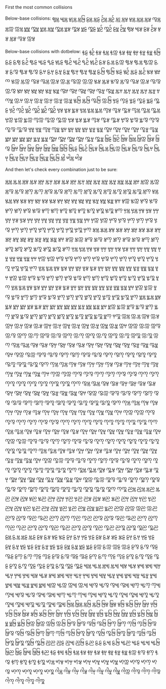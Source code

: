 First the most common collisions

Below-base collisions:
ဈမ္က
မျမ္က
မွုမ္က
မ္ကမြ
ဠမ္က
မ္ကဠ
ဉ်မ္က
မ္ကဉ်
မ္ကု
မ္ကမွ
မွမ္က
မ္ကမ္က
မ္ကမွှ
ကွမ္က
မ္ကက္က
က္ကမ္က
မှူမှူ
ကှူမှူ
မှူမ္က
မ္ကမှူ
ကှူမ္က
မှူမွှ
ကှူမွှ
မှူဠ
ကှူဠ
မှူဉ်
ကှူဉ်
ဠမှူ
ဉ်မှူ
ဈမွှ
မျမွှ
ဠမွှ
ဉ်မွှ
မွမွှ
မ္ကမွှ
ကွမွှ
က္ကမွှ

Below-base collisions with dotbelow:
န့ဠ
န့ဉ်
န့မွ
န့မ္က
န့က္က
န့မွှ
န့မူ
န့မှ
န့မှု
န့မှူ
န့မြ
ဠ့ဠ
ဠ့ဈ
ဠ့ဉ်
ဈ့ဠ
မျ့ဠ
ရ့ဠ
မွု့ဠ
ဈ့ဉ်
မျ့ဉ်
ရ့ဉ်
မွု့ဉ်
ဠ့မွ
ဠ့မ္က
ဠ့က္က
ဈ့မွ
ဈ့မ္က
ဈ့က္က
ဠ့မွှ
ဠ့ကွှ
ဈ့မွှ
ဈ့ကွှ
ဠ့မ့
ဠ့မု
ဠ့မူ
ဠ့မှူ
ဈ့မု
ဈ့မူ
ဈ့မှူ
ဠ့မြ
ဈ့မြ
မွ့ဠ
မွ့ဉ်
မ္တ့ဠ
မ္တ့ဉ်
မွ့မွ
မွ့မ္က
မွ့က္က
မ္က့က္က
ကွ့မွ
ကွ့မ္က
က္က့မွ
က္က့မ္တ
ကွ့က္က
က္က့က္က
မွ့မွှ
မ္က့မွှ
မွ့ကွှ
မ္က့ကွှ
ကွ့မွှ
က္က့မွှ
ကွ့ကွှ
က္က့ကွှ
မွ့မ့
မွ့မု
မွ့မူ
မွ့မှ
မွ့မှု
မွ့မှူ
ကွ့မ့
ကွ့မု
ကွ့မူ
ကွ့မှ
ကွ့မှု
ကွ့မှူ
မ္က့မ့
မ္က့မု
မ္က့မူ
မ္က့မှ
မ္က့မှု
မ္က့မှူ
က္က့မ့
က္က့မု
က္က့မူ
က္က့မှ
က္က့မှု
က္က့မှူ
မွ့မြ
မ္က့မြ
ကွ့မြ
က္က့မြ
မှ့ဠ
ကှ့ဠ
မှု့ဠ
ကှု့ဠ
မှူ့ဠ
ကှူ့ဠ
မှ့ဉ်
ကှ့ဉ်
မှု့ဉ်
ကှု့ဉ်
မှူ့ဉ်
ကှူ့ဉ်
မု့မွ
မူ့မွ
မှူ့မွ
မု့မ္က
မူ့မ္က
မှူ့မ္က
ကု့မွ
ကူ့မွ
ကှူ့မွ
ကု့မ္က
ကှု့မ္က
ကှူ့မ္က
မု့က္က
မူ့က္က
မှူ့က္က
ကု့က္က
ကူ့က္က
ကှူ့က္က
မု့မွှ
မူ့မွှ
မှူ့မွှ
ကု့မွှ
ကူ့မွှ
ကှူ့မွှ
မု့ကွှ
မူ့ကွှ
မှူ့ကွှ
ကု့ကွှ
ကူ့ကွှ
ကှူ့ကွှ
မု့မူ
မု့မှူ
ကု့မူ
ကု့မှူ
မူ့မ့
မူ့မု
မူ့မူ
မူ့မှ
မူ့မှု
မူ့မှူ
ကူ့မ့
ကူ့မု
ကူ့မု
ကူ့မှ
ကူ့မှု
ကူ့မှူ
မှူ့မ့
မှူ့မု
မှူ့မူ
မှူ့မှ
မှူ့မှု
မှူ့မှူ
ကှူ့မ့
ကှူ့မု
ကှူ့မူ
ကှူ့မှ
ကှူ့မှု
ကှူ့မှူ
မြ့ဠ
မြ့ဉ်
မြ့မွ
မြ့မ္က
မြ့က္က
မြ့မွှ
မြ့ကွှ
မြ့မ့
မြ့မု
မြ့မူ
မြ့မှ
မြ့မှု
မြ့မှူ
မြ့မြ
မြု့ဠ
မြု့ဉ်
မြု့မွ
မြု့မ္က
မြု့က္က
မြု့မွှ
မြု့ကွှ
မြု့မ့
မြု့မု
မြု့မူ
မြု့မှ
မြု့မှု
မြု့မှူ
မြု့မြ
မ္ကါ့
မါ့မ္က
မါ့မွှ

And then let's check every combination just to be sure:

မ္ကမ္က မ္က့မ္က မ္ကမွ မ္က့မွ မ္ကမှ မ္က့မှ မ္ကမွှ မ္က့မွှ မ္ကမု မ္က့မု မ္ကမူ မ္က့မူ မ္ကမှု မ္က့မှု မ္ကမှူ မ္က့မှူ မ္ကမ့ မ္ကက္က မ္က့က္က မ္ကကွ မ္က့ကွ မ္ကကှ မ္က့ကှ မ္ကကွှ မ္က့ကွှ မ္ကကု မ္က့ကု မ္ကကူ မ္က့ကူ မ္ကကှု မ္က့ကှု မ္ကကှူ မ္က့ကှူ မ္ကက့ မွမ္က မွ့မ္က မွမွ မွ့မွ မွမှ မွ့မှ မွမွှ မွ့မွှ မွမု မွ့မု မွမူ မွ့မူ မွမှု မွ့မှု မွမှူ မွ့မှူ မွမ့ မွက္က မွ့က္က မွကွ မွ့ကွ မွကှ မွ့ကှ မွကွှ မွ့ကွှ မွကု မွ့ကု မွကူ မွ့ကူ မွကှု မွ့ကှု မွကှူ မွ့ကှူ မွက့ မှမ္က မှ့မ္က မှမွ မှ့မွ မှမှ မှ့မှ မှမွှ မှ့မွှ မှမု မှ့မု မှမူ မှ့မူ မှမှု မှ့မှု မှမှူ မှ့မှူ မှမ့ မှက္က မှ့က္က မှကွ မှ့ကွ မှကှ မှ့ကှ မှကွှ မှ့ကွှ မှကု မှ့ကု မှကူ မှ့ကူ မှကှု မှ့ကှု မှကှူ မှ့ကှူ မှက့ မွှမ္က မွှ့မ္က မွှမွ မွှ့မွ မွှမှ မွှ့မှ မွှမွှ မွှ့မွှ မွှမု မွှ့မု မွှမူ မွှ့မူ မွှမှု မွှ့မှု မွှမှူ မွှ့မှူ မွှမ့ မွှက္က မွှ့က္က မွှကွ မွှ့ကွ မွှကှ မွှ့ကှ မွှကွှ မွှ့ကွှ မွှကု မွှ့ကု မွှကူ မွှ့ကူ မွှကှု မွှ့ကှု မွှကှူ မွှ့ကှူ မွှက့ မုမ္က မု့မ္က မုမွ မု့မွ မုမှ မု့မှ မုမွှ မု့မွှ မုမု မု့မု မုမူ မု့မူ မုမှု မု့မှု မုမှူ မု့မှူ မုမ့ မုက္က မု့က္က မုကွ မု့ကွ မုကှ မု့ကှ မုကွှ မု့ကွှ မုကု မု့ကု မုကူ မု့ကူ မုကှု မု့ကှု မုကှူ မု့ကှူ မုက့ မူမ္က မူ့မ္က မူမွ မူ့မွ မူမှ မူ့မှ မူမွှ မူ့မွှ မူမု မူ့မု မူမူ မူ့မူ မူမှု မူ့မှု မူမှူ မူ့မှူ မူမ့ မူက္က မူ့က္က မူကွ မူ့ကွ မူကှ မူ့ကှ မူကွှ မူ့ကွှ မူကု မူ့ကု မူကူ မူ့ကူ မူကှု မူ့ကှု မူကှူ မူ့ကှူ မူက့ မှုမ္က မှု့မ္က မှုမွ မှု့မွ မှုမှ မှု့မှ မှုမွှ မှု့မွှ မှုမု မှု့မု မှုမူ မှု့မူ မှုမှု မှု့မှု မှုမှူ မှု့မှူ မှုမ့ မှုက္က မှု့က္က မှုကွ မှု့ကွ မှုကှ မှု့ကှ မှုကွှ မှု့ကွှ မှုကု မှု့ကု မှုကူ မှု့ကူ မှုကှု မှု့ကှု မှုကှူ မှု့ကှူ မှုက့ မှူမ္က မှူ့မ္က မှူမွ မှူ့မွ မှူမှ မှူ့မှ မှူမွှ မှူ့မွှ မှူမု မှူ့မု မှူမူ မှူ့မူ မှူမှု မှူ့မှု မှူမှူ မှူ့မှူ မှူမ့ မှူက္က မှူ့က္က မှူကွ မှူ့ကွ မှူကှ မှူ့ကှ မှူကွှ မှူ့ကွှ မှူကု မှူ့ကု မှူကူ မှူ့ကူ မှူကှု မှူ့ကှု မှူကှူ မှူ့ကှူ မှူက့ မ့ကှူ က္ကမ္က က္က့မ္က က္ကမွ က္က့မွ က္ကမှ က္က့မှ က္ကမွှ က္က့မွှ က္ကမု က္က့မု က္ကမူ က္က့မူ က္ကမှု က္က့မှု က္ကမှူ က္က့မှူ က္ကမ့ က္ကက္က က္က့က္က က္ကကွ က္က့ကွ က္ကကှ က္က့ကှ က္ကကွှ က္က့ကွှ က္ကကု က္က့ကု က္ကကူ က္က့ကူ က္ကကှု က္က့ကှု က္ကကှူ က္က့ကှူ က္ကက့ ကွမ္က ကွ့မ္က ကွမွ ကွ့မွ ကွမှ ကွ့မှ ကွမွှ ကွ့မွှ ကွမု ကွ့မု ကွမူ ကွ့မူ ကွမှု ကွ့မှု ကွမှူ ကွ့မှူ ကွမ့ ကွက္က ကွ့က္က ကွကွ ကွ့ကွ ကွကှ ကွ့ကှ ကွကွှ ကွ့ကွှ ကွကု ကွ့ကု ကွကူ ကွ့ကူ ကွကှု ကွ့ကှု ကွကှူ ကွ့ကှူ ကွက့ ကှမ္က ကှ့မ္က ကှမွ ကှ့မွ ကှမှ ကှ့မှ ကှမွှ ကှ့မွှ ကှမု ကှ့မု ကှမူ ကှ့မူ ကှမှု ကှ့မှု ကှမှူ ကှ့မှူ ကှမ့ ကှက္က ကှ့က္က ကှကွ ကှ့ကွ ကှကှ ကှ့ကှ ကှကွှ ကှ့ကွှ ကှကု ကှ့ကု ကှကူ ကှ့ကူ ကှကှု ကှ့ကှု ကှကှူ ကှ့ကှူ ကှက့ ကွှမ္က ကွှ့မ္က ကွှမွ ကွှ့မွ ကွှမှ ကွှ့မှ ကွှမွှ ကွှ့မွှ ကွှမု ကွှ့မု ကွှမူ ကွှ့မူ ကွှမှု ကွှ့မှု ကွှမှူ ကွှ့မှူ ကွှမ့ ကွှက္က ကွှ့က္က ကွှကွ ကွှ့ကွ ကွှကှ ကွှ့ကှ ကွှကွှ ကွှ့ကွှ ကွှကု ကွှ့ကု ကွှကူ ကွှ့ကူ ကွှကှု ကွှ့ကှု ကွှကှူ ကွှ့ကှူ ကွှက့ ကုမ္က ကု့မ္က ကုမွ ကု့မွ ကုမှ ကု့မှ ကုမွှ ကု့မွှ ကုမု ကု့မု ကုမူ ကု့မူ ကုမှု ကု့မှု ကုမှူ ကု့မှူ ကုမ့ ကုက္က ကု့က္က ကုကွ ကု့ကွ ကုကှ ကု့ကှ ကုကွှ ကု့ကွှ ကုကု ကု့ကု ကုကူ ကု့ကူ ကုကှု ကု့ကှု ကုကှူ ကု့ကှူ ကုက့ ကူမ္က ကူ့မ္က ကူမွ ကူ့မွ ကူမှ ကူ့မှ ကူမွှ ကူ့မွှ ကူမု ကူ့မု ကူမူ ကူ့မူ ကူမှု ကူ့မှု ကူမှူ ကူ့မှူ ကူမ့ ကူက္က ကူ့က္က ကူကွ ကူ့ကွ ကူကှ ကူ့ကှ ကူကွှ ကူ့ကွှ ကူကု ကူ့ကု ကူကူ ကူ့ကူ ကူကှု ကူ့ကှု ကူကှူ ကူ့ကှူ ကူက့ ကှုမ္က ကှု့မ္က ကှုမွ ကှု့မွ ကှုမှ ကှု့မှ ကှုမွှ ကှု့မွှ ကှုမု ကှု့မု ကှုမူ ကှု့မူ ကှုမှု ကှု့မှု ကှုမှူ ကှု့မှူ ကှုမ့ ကှုက္က ကှု့က္က ကှုကွ ကှု့ကွ ကှုကှ ကှု့ကှ ကှုကွှ ကှု့ကွှ ကှုကု ကှု့ကု ကှုကူ ကှု့ကူ ကှုကှု ကှု့ကှု ကှုကှူ ကှု့ကှူ ကှုက့ ကှူမ္က ကှူ့မ္က ကှူမွ ကှူ့မွ ကှူမှ ကှူ့မှ ကှူမွှ ကှူ့မွှ ကှူမု ကှူ့မု ကှူမူ ကှူ့မူ ကှူမှု ကှူ့မှု ကှူမှူ ကှူ့မှူ ကှူမ့ ကှူက္က ကှူ့က္က ကှူကွ ကှူ့ကွ ကှူကှ ကှူ့ကှ ကှူကွှ ကှူ့ကွှ ကှူကု ကှူ့ကု ကှူကူ ကှူ့ကူ ကှူကှု ကှူ့ကှု ကှူကှူ ကှူ့ကှူ ကှူက့ က့ကှူ ညမ္က ည့မ္က မ္ကည မ္က့ည ညမွ ည့မွ မွည မွ့ည ညမှ ည့မှ မှည မှ့ည ညမွှ ည့မွှ မွှည မွှ့ည ညမု ည့မု မုည မု့ည ညမူ ည့မူ မူည မူ့ည ညမှု ည့မှု မှုည မှု့ည ညမှူ ည့မှူ မှူည မှူ့ည ညက္က ည့က္က က္ကည က္က့ည ညကွ ည့ကွ ကွည ကွ့ည ညကှ ည့ကှ ကှည ကှ့ည ညကွှ ည့ကွှ ကွှည ကွှ့ည ညကု ည့ကု ကုည ကု့ည ညကူ ည့ကူ ကူည ကူ့ည ညကှု ည့ကှု ကှုည ကှု့ည ညကှူ ည့ကှူ ကှူည ကှူ့ည ဠမ္က ဠ့မ္က မ္ကဠ မ္က့ဠ ဠမွ ဠ့မွ မွဠ မွ့ဠ ဠမှ ဠ့မှ မှဠ မှ့ဠ ဠမွှ ဠ့မွှ မွှဠ မွှ့ဠ ဠမု ဠ့မု မုဠ မု့ဠ ဠမူ ဠ့မူ မူဠ မူ့ဠ ဠမှု ဠ့မှု မှုဠ မှု့ဠ ဠမှူ ဠ့မှူ မှူဠ မှူ့ဠ ဠက္က ဠ့က္က က္ကဠ က္က့ဠ ဠကွ ဠ့ကွ ကွဠ ကွ့ဠ ဠကှ ဠ့ကှ ကှဠ ကှ့ဠ ဠကွှ ဠ့ကွှ ကွှဠ ကွှ့ဠ ဠကု ဠ့ကု ကုဠ ကု့ဠ ဠကူ ဠ့ကူ ကူဠ ကူ့ဠ ဠကှု ဠ့ကှု ကှုဠ ကှု့ဠ ဠကှူ ဠ့ကှူ ကှူဠ ကှူ့ဠ မျမ္က မျ့မ္က မ္ကမျ မ္က့မျ မျမွ မျ့မွ မွမျ မွ့မျ မျမှ မျ့မှ မှမျ မှ့မျ မျမွှ မျ့မွှ မွှမျ မွှ့မျ မျမု မျ့မု မုမျ မု့မျ မျမူ မျ့မူ မူမျ မူ့မျ မျမှု မျ့မှု မှုမျ မှု့မျ မျမှူ မျ့မှူ မှူမျ မှူ့မျ မျက္က မျ့က္က က္ကမျ က္က့မျ မျကွ မျ့ကွ ကွမျ ကွ့မျ မျကှ မျ့ကှ ကှမျ ကှ့မျ မျကွှ မျ့ကွှ ကွှမျ ကွှ့မျ မျကု မျ့ကု ကုမျ ကု့မျ မျကူ မျ့ကူ ကူမျ ကူ့မျ မျကှု မျ့ကှု ကှုမျ ကှု့မျ မျကှူ မျ့ကှူ ကှူမျ ကှူ့မျ မြမ္က မြ့မ္က မ္ကမြ မ္က့မြ မြမွ မြ့မွ မွမြ မွ့မြ မြမှ မြ့မှ မှမြ မှ့မြ မြမွှ မြ့မွှ မွှမြ မွှ့မြ မြမု မြ့မု မုမြ မု့မြ မြမူ မြ့မူ မူမြ မူ့မြ မြမှု မြ့မှု မှုမြ မှု့မြ မြမှူ မြ့မှူ မှူမြ မှူ့မြ မြက္က မြ့က္က က္ကမြ က္က့မြ မြကွ မြ့ကွ ကွမြ ကွ့မြ မြကှ မြ့ကှ ကှမြ ကှ့မြ မြကွှ မြ့ကွှ ကွှမြ ကွှ့မြ မြကု မြ့ကု ကုမြ ကု့မြ မြကူ မြ့ကူ ကူမြ ကူ့မြ မြကှု မြ့ကှု ကှုမြ ကှု့မြ မြကှူ မြ့ကှူ ကှူမြ ကှူ့မြ ည့ည ည့ဠ ည့မျ ည့မြ ဠ့ည ဠ့ဠ ဠ့မျ ဠ့မြ မျ့ည မျ့ဠ မျ့မျ မျ့မြ မြ့ည မြ့ဠ မြ့မျ မြ့မြ န့ည န့ဠ န့မျ န့မြ န့မ္က န့မွ န့မှ န့မွှ န့မု န့မူ န့မှု န့မှူ န့က္က န့ကွ န့ကှ န့ကွှ န့ကု န့ကူ န့ကှု န့ကှူ မာ့မ္က မာ့မွ မာ့မှ မာ့မွှ မာ့မု မာ့မူ မာ့မှု မာ့မှူ မာ့က္က မာ့ကွ မာ့ကှ မာ့ကွှ မာ့ကု မာ့ကူ မာ့ကှု မာ့ကှူ ဂါ့မ္က ဂါ့မွ ဂါ့မှ ဂါ့မွှ ဂါ့မု ဂါ့မူ ဂါ့မှု ဂါ့မှူ ဂါ့က္က ဂါ့ကွ ဂါ့ကှ ဂါ့ကွှ ဂါ့ကု ဂါ့ကူ ဂါ့ကှု ဂါ့ကှူ 
